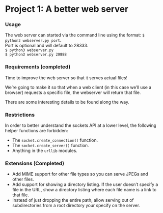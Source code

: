 # Project 1: A better web server
### Usage
The web server can started via the command line using the format: `$ python3 webserver.py port`.</br>
Port is optional and will default to 28333.</br>
`$ python3 webserver.py` </br>
`$ python3 webserver.py 20888`

### Requirements (completed)
Time to improve the web server so that it serves actual files!

We’re going to make it so that when a web client (in this case we’ll use a browser) requests a specific file, the webserver will return that file.

There are some interesting details to be found along the way.

### Restrictions
In order to better understand the sockets API at a lower level, the following helper functions are forbidden:
- The `socket.create_connection()` function.
- The `socket.create_server()` function.
- Anything in the `urllib` modules.

### Extensions (Completed)
- Add MIME support for other file types so you can serve JPEGs and other files.
- Add support for showing a directory listing. If the user doesn’t specify a file in the URL, show a directory listing where each file name is a link to that file.
- Instead of just dropping the entire path, allow serving out of subdirectories from a root directory your specify on the server.